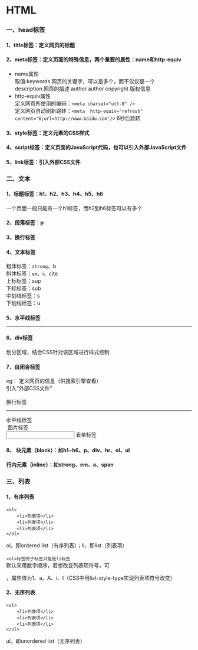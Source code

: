 # HTML
### 一、head标签
#### 1、title标签：定义网页的标题 <br>
#### 2、meta标签：定义页面的特殊信息，两个重要的属性：name和http-equiv 
* name属性 <br>
    取值:keywords	     网页的关键字，可以是多个，而不仅仅是一个 <br>
         description     网页的描述
         author	     author
         copyright	     版权信息
* http-equiv属性     
定义网页所使用的编码：`<meta charset="utf-8" />` <br>
定义网页自动刷新跳转：`<meta  http-equiv="refresh" content="6;url=http://www.baidu.com"/>` 6秒后跳转<br>
#### 3、style标签：定义元素的CSS样式 <br>
#### 4、script标签：定义页面的JavaScript代码，也可以引入外部JavaScript文件 <br> 
#### 5、link标签：引入外部CSS文件

### 二、文本
#### 1、标题标签：h1、h2、h3、h4、h5、h6
一个页面一般只能有一个h1标签，而h2到h6标签可以有多个
#### 2、段落标签：p
#### 3、换行标签<br/>
#### 4、文本标签
粗体标签：`strong`、b  <br>
斜体标签：`em`、i、cite  <br>
上标标签：sup  <br>
下标标签：sub  <br>
中划线标签：s   <br>
下划线标签：u     <br>
#### 5、水平线标签<hr/>
#### 6、div标签
划分区域，结合CSS针对该区域进行样式控制
#### 7、自闭合标签
eg：<meta />	定义网页的信息（供搜索引擎查看）<br>
    <link />	引入“外部CSS文件” <br>
    <br />	换行标签 <br>
    <hr />	水平线标签  <br>
    <img />	图片标签    <br>
    <input />	表单标签    <br>
#### 8、 块元素（block）：如h1~h6、p、div、hr、ol、ul
####     行内元素（inline）：如strong、em、a、span   
### 三、列表
#### 1、有序列表
    <ol>
        <li>列表项</li>
        <li>列表项</li>
        <li>列表项</li>
    </ol>
ol，即ordered list（有序列表）；li，即list（列表项）  <br>  
`<ol>标签的子标签只能是li标签`  <br>
默认采用数字顺序，若想改变列表项符号，可<ol type="属性值"></ol>，属性值为1、a、A、i、I（CSS中用list-style-type实现列表项符号改变）
#### 2、无序列表
    <ul>
        <li>列表项</li>
        <li>列表项</li>
        <li>列表项</li>
    </ul>
 ul，即unordered list（无序列表）   
    
    
    
    
    
    
    
    

